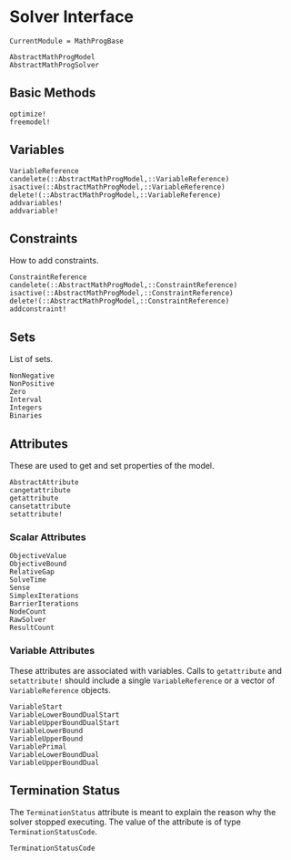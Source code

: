 # Solver Interface

```@meta
CurrentModule = MathProgBase
```

```@docs
AbstractMathProgModel
AbstractMathProgSolver
```

## Basic Methods

```@docs
optimize!
freemodel!
```

## Variables

```@docs
VariableReference
candelete(::AbstractMathProgModel,::VariableReference)
isactive(::AbstractMathProgModel,::VariableReference)
delete!(::AbstractMathProgModel,::VariableReference)
addvariables!
addvariable!
```

## Constraints

How to add constraints.
```@docs
ConstraintReference
candelete(::AbstractMathProgModel,::ConstraintReference)
isactive(::AbstractMathProgModel,::ConstraintReference)
delete!(::AbstractMathProgModel,::ConstraintReference)
addconstraint!
```

## Sets



List of sets.
```@docs
NonNegative
NonPositive
Zero
Interval
Integers
Binaries
```

## Attributes

These are used to get and set properties of the model.

```@docs
AbstractAttribute
cangetattribute
getattribute
cansetattribute
setattribute!
```

### Scalar Attributes

```@docs
ObjectiveValue
ObjectiveBound
RelativeGap
SolveTime
Sense
SimplexIterations
BarrierIterations
NodeCount
RawSolver
ResultCount
```

### Variable Attributes

These attributes are associated with variables. Calls to `getattribute` and `setattribute!` should include a single `VariableReference` or a vector of `VariableReference` objects.

```@docs
VariableStart
VariableLowerBoundDualStart
VariableUpperBoundDualStart
VariableLowerBound
VariableUpperBound
VariablePrimal
VariableLowerBoundDual
VariableUpperBoundDual
```


## Termination Status

The `TerminationStatus` attribute is meant to explain the reason why the solver stopped executing. The value of the attribute is of type `TerminationStatusCode`.

```@docs
TerminationStatusCode
```
